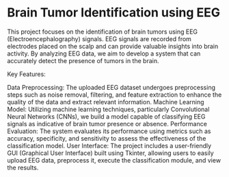 # Brain Tumor Identification using EEG
This project focuses on the identification of brain tumors using EEG (Electroencephalography) signals. EEG signals are recorded from electrodes placed on the scalp and can provide valuable insights into brain activity. By analyzing EEG data, we aim to develop a system that can accurately detect the presence of tumors in the brain.

Key Features:

Data Preprocessing: The uploaded EEG dataset undergoes preprocessing steps such as noise removal, filtering, and feature extraction to enhance the quality of the data and extract relevant information.
Machine Learning Model: Utilizing machine learning techniques, particularly Convolutional Neural Networks (CNNs), we build a model capable of classifying EEG signals as indicative of brain tumor presence or absence.
Performance Evaluation: The system evaluates its performance using metrics such as accuracy, specificity, and sensitivity to assess the effectiveness of the classification model.
User Interface: The project includes a user-friendly GUI (Graphical User Interface) built using Tkinter, allowing users to easily upload EEG data, preprocess it, execute the classification module, and view the results.

